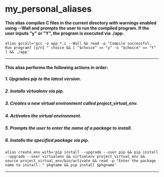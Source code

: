 # my_personal_aliases

#### This alias compiles C files in the current directory with warnings enabled using --Wall and prompts the user to run the compiled program. If the user inputs "y" or "Y", the program is executed via ./app.

```
alias gccall='gcc -o app *.c --Wall && read -p "Compile successful. Run program? [y/n] " choice && [ "$choice" == "y" -o "$choice" == "Y" ] && ./app'
```
-----

#### This alias performs the following actions in order:
##### 1. Upgrades pip to the latest version.
##### 2. Installs virtualenv via pip.
##### 3. Creates a new virtual environment called project_virtual_env.
##### 4. Activates the virtual environment.
##### 5. Prompts the user to enter the name of a package to install.
##### 6. Installs the specified package via pip.

```
alias create_env_with='pip install --upgrade --user pip && pip install --upgrade --user virtualenv && virtualenv project_virtual_env && source project_virtual_env/bin/activate && read -p "Enter the package name to install: " pkgname && pip install $pkgname'
```

-----

